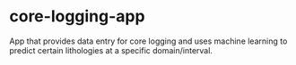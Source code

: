# core-logging-app

App that provides data entry for core logging and uses machine learning to predict certain lithologies at a specific domain/interval. 

